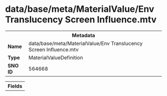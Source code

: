 <h1>data/base/meta/MaterialValue/Env Translucency Screen Influence.mtv</h1><table><tr><th colspan="100%">Metadata</th></tr><tr><td><b>Name</b></td><td>data/base/meta/MaterialValue/Env Translucency Screen Influence.mtv</td></tr><tr><td><b>Type</b></td><td>MaterialValueDefinition</td></tr><tr><td><b>SNO ID</b></td><td>564668</td></tr></table>

<table><tr><th colspan="100%">Fields</th></tr></table>

